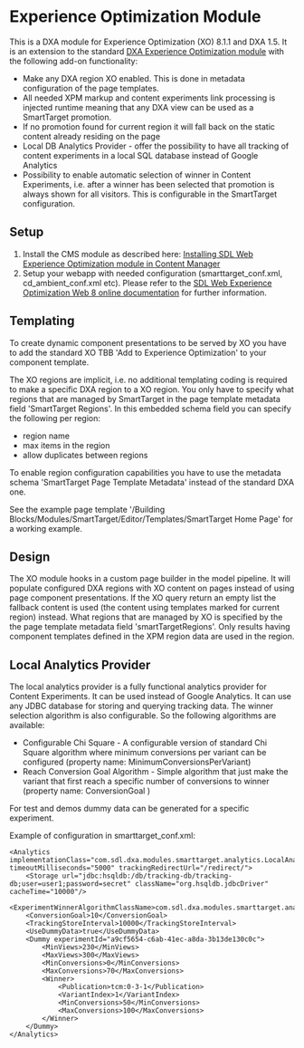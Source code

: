 Experience Optimization Module
==================================

This is a DXA module for Experience Optimization (XO) 8.1.1 and DXA 1.5. It is an extension to the standard [DXA Experience Optimization module](https://github.com/sdl/dxa-modules/tree/master/webapp-java/dxa-module-smarttarget-web8) with
the following add-on functionality:

* Make any DXA region XO enabled. This is done in metadata configuration of the page templates.
* All needed XPM markup and content experiments link processing is injected runtime meaning that any DXA view can be used as a SmartTarget promotion.
* If no promotion found for current region it will fall back on the static content already residing on the page
* Local DB Analytics Provider - offer the possibility to have all tracking of content experiments in a local SQL database instead of Google Analytics
* Possibility to enable automatic selection of winner in Content Experiments, i.e. after a winner has been selected that promotion is always shown for all visitors. This is configurable in the SmartTarget configuration.

## Setup

1. Install the CMS module as described here: [Installing SDL Web Experience Optimization module in Content Manager](http://docs.sdl.com/LiveContent/content/en-US/SDL%20DXA-v5/GUID-F08C5392-3A96-49DC-9B89-AA1FF368C251) 
2. Setup your webapp with needed configuration (smarttarget_conf.xml, cd_ambient_conf.xml etc). Please refer to the [SDL Web Experience Optimization Web 8 online documentation](http://docs.sdl.com/LiveContent/web/pub.xql?action=home&pub=SDL%20Web%20Experience%20Optimization-v2&lang=en-US) for further information.


## Templating

To create dynamic component presentations to be served by XO you have to add the standard XO TBB 'Add to Experience Optimization' to your component template.

The XO regions are implicit, i.e. no additional templating coding is required to make a specific DXA region to a XO region.
You only have to specify what regions that are managed by SmartTarget in the page template metadata field 'SmartTarget Regions'. In this embedded schema field you can specify the following per region:

* region name
* max items in the region
* allow duplicates between regions

To enable region configuration capabilities you have to use the metadata schema 'SmartTarget Page Template Metadata' instead of the standard DXA one.

See the example page template '/Building Blocks/Modules/SmartTarget/Editor/Templates/SmartTarget Home Page' for a working example.

## Design

The XO module hooks in a custom page builder in the model pipeline. It will populate configured DXA regions with XO content on pages instead of using page component presentations.
If the XO query return an empty list the fallback content is used (the content using templates marked for current region) instead.
What regions that are managed by XO is specified by the the page template metadata field 'smartTargetRegions'.
Only results having component templates defined in the XPM region data are used in the region.

## Local Analytics Provider

The local analytics provider is a fully functional analytics provider for Content Experiments. It can be used instead of Google Analytics.
It can use any JDBC database for storing and querying tracking data. The winner selection algorithm is also configurable. So the following algorithms
are available:

* Configurable Chi Square - A configurable version of standard Chi Square algorithm where minimum conversions per variant can be configured (property name: MinimumConversionsPerVariant)
* Reach Conversion Goal Algorithm - Simple algorithm that just make the variant that first reach a specific number of conversions to winner (property name: ConversionGoal ) 

For test and demos dummy data can be generated for a specific experiment.

Example of configuration in smarttarget_conf.xml:

```
<Analytics implementationClass="com.sdl.dxa.modules.smarttarget.analytics.LocalAnalyticsManager" timeoutMilliseconds="5000" trackingRedirectUrl="/redirect/">
    <Storage url="jdbc:hsqldb:/db/tracking-db/tracking-db;user=user1;password=secret" className="org.hsqldb.jdbcDriver" cacheTime="10000"/>
    <ExperimentWinnerAlgorithmClassName>com.sdl.dxa.modules.smarttarget.analytics.ReachConversionGoalAlgorithm</ExperimentWinnerAlgorithmClassName>
    <ConversionGoal>10</ConversionGoal>
    <TrackingStoreInterval>10000</TrackingStoreInterval>
    <UseDummyData>true</UseDummyData>
    <Dummy experimentId="a9cf5654-c6ab-41ec-a8da-3b13de130c0c">
        <MinViews>230</MinViews>
        <MaxViews>300</MaxViews>
        <MinConversions>0</MinConversions>
        <MaxConversions>70</MaxConversions>
        <Winner>
            <Publication>tcm:0-3-1</Publication>
            <VariantIndex>1</VariantIndex>
            <MinConversions>50</MinConversions>
            <MaxConversions>100</MaxConversions>
        </Winner>
    </Dummy>
</Analytics>
```
